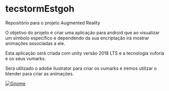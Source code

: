 # tecstormEstgoh
Repositório para o projeto Augmented Reality

O objetivo do projeto é criar uma aplicação para android que ao visualizar um símbolo específico e dependendo da sua encriptação irá mostrar animações associadas a ele. 

Esta aplicação será criada com unity versão 2018 LTS e a tecnologia vuforia e os seus vumarks.

Será utilizado o adobe ilustrator para criar os vumarks e iremos utilizar o blender para criar as animações.

[![Gnome](http://img.youtube.com/vi/6n3pFFPSlW4/0.jpg)](http://www.youtube.com/watch?v=6n3pFFPSlW4 "Gnome")
